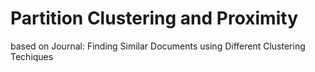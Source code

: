 # Partition Clustering and Proximity
 based on Journal: Finding Similar Documents using Different Clustering Techiques
